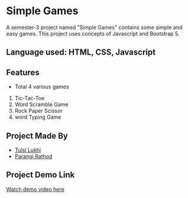 # Simple Games
A semester-3 project named "Simple Games" contains some simple and easy games. This project uses concepts of Javascript and Bootstrap 5.
## Language used: HTML, CSS, Javascript

  
## Features

- Total 4 various games 
1. Tic-Tac-Toe 
2. Word Scramble Game
3. Rock Paper Scissor
4. word Typing Game
  
## Project Made By


- [Tulsi Lukhi](https://github.com/Tulsi011)
- [Parangi Rathod](https://github.com/Parangi-27)

## Project Demo Link

[Watch demo video here](https://drive.google.com/drive/folders/1CyE9Myn0qcnlToZr-gp3zXVnyqzIlapQ?usp=sharing)




  
